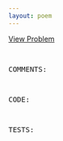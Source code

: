 ```yaml
---
layout: poem
---
```



<html><head><title>Euler - Problem NUMBER</title>
<p><a href="http://projecteuler.net/problem=NUMBER" target="_blank">View Problem</a></p>
<pre>

COMMENTS:



CODE:



TESTS:


</pre></body></html>
